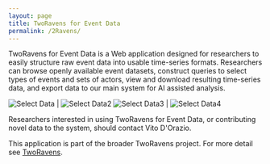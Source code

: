 ```yaml
---
layout: page
title: TwoRavens for Event Data
permalink: /2Ravens/
---
```


TwoRavens for Event Data is a Web application designed for researchers to easily structure raw event data into usable time-series formats. Researchers can browse openly available event datasets, construct queries to select types of events and sets of actors, view and download resulting time-series data, and export data to our main system for AI assisted analysis.

![](../images/tworavens1.png "Select Data")  |  ![](../images/tworavens1.png "Select Data2")
![](../images/NSF_4-Color_bitmap_Logo.png "Select Data3")  |  ![](../images/tworavens1.png "Select Data4")


Researchers interested in using TwoRavens for Event Data, or contributing novel data to the system, should contact Vito D'Orazio.

This application is part of the broader TwoRavens project. For more detail see [TwoRavens](https://tworavens.github.io/TwoRavens/EventData/).
